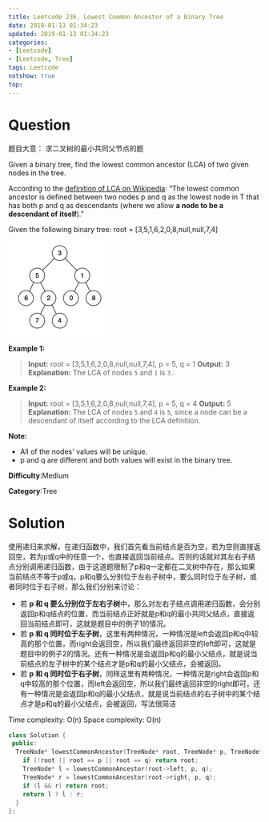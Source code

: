 ```yaml
---
title: Leetcode 236. Lowest Common Ancestor of a Binary Tree
date: 2019-01-13 01:34:23
updated: 2019-01-13 01:34:23
categories: 
- [Leetcode]
- [Leetcode, Tree]
tags: Leetcode
notshow: true
top:
---
```


# Question

题目大意： 求二叉树的最小共同父节点的题

Given a binary tree, find the lowest common ancestor (LCA) of two given nodes in the tree.

According to the  [definition of LCA on Wikipedia](https://en.wikipedia.org/wiki/Lowest_common_ancestor): “The lowest common ancestor is defined between two nodes p and q as the lowest node in T that has both p and q as descendants (where we allow  **a node to be a descendant of itself**).”

Given the following binary tree: root = [3,5,1,6,2,0,8,null,null,7,4]

![](/images/in-post/2019-01-13-Leetcode-236-Lowest-Common-Ancestor-of-a-Binary-Tree/2019-01-13-01-34-55.png)

**Example 1:**

> **Input:** root = [3,5,1,6,2,0,8,null,null,7,4], p = 5, q = 1
> **Output:** 3
> **Explanation:** The LCA of nodes `5` and `1` is `3.`

**Example 2:**

> **Input:** root = [3,5,1,6,2,0,8,null,null,7,4], p = 5, q = 4
> **Output:** 5
> **Explanation:** The LCA of nodes `5` and `4` is `5`, since a node can be a descendant of itself according to the LCA definition.

**Note:**

- All of the nodes' values will be unique.
- p and q are different and both values will exist in the binary tree.

**Difficulty**:Medium

**Category**:Tree

# Solution

使用递归来求解，在递归函数中，我们首先看当前结点是否为空，若为空则直接返回空，若为p或q中的任意一个，也直接返回当前结点。否则的话就对其左右子结点分别调用递归函数，由于这道题限制了p和q一定都在二叉树中存在，那么如果当前结点不等于p或q，p和q要么分别位于左右子树中，要么同时位于左子树，或者同时位于右子树，那么我们分别来讨论：

* 若 **p 和 q 要么分别位于左右子树**中，那么对左右子结点调用递归函数，会分别返回p和q结点的位置，而当前结点正好就是p和q的最小共同父结点，直接返回当前结点即可，这就是题目中的例子1的情况。
* 若 **p 和 q 同时位于左子树**，这里有两种情况，一种情况是left会返回p和q中较高的那个位置，而right会返回空，所以我们最终返回非空的left即可，这就是题目中的例子2的情况。还有一种情况是会返回p和q的最小父结点，就是说当前结点的左子树中的某个结点才是p和q的最小父结点，会被返回。
* 若 **p 和 q 同时位于右子树**，同样这里有两种情况，一种情况是right会返回p和q中较高的那个位置，而left会返回空，所以我们最终返回非空的right即可，还有一种情况是会返回p和q的最小父结点，就是说当前结点的右子树中的某个结点才是p和q的最小父结点，会被返回，写法很简洁

Time complexity: O(n)
Space complexity: O(n)

```cpp
class Solution {
 public:
  TreeNode* lowestCommonAncestor(TreeNode* root, TreeNode* p, TreeNode* q) {
    if (!root || root == p || root == q) return root;
    TreeNode* l = lowestCommonAncestor(root->left, p, q);
    TreeNode* r = lowestCommonAncestor(root->right, p, q);
    if (l && r) return root;
    return l ? l : r;
  }
};
```